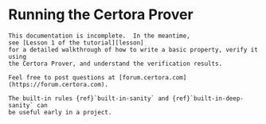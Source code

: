 Running the Certora Prover
==========================

```{todo}
This documentation is incomplete.  In the meantime,
see [Lesson 1 of the tutorial][lesson]
for a detailed walkthrough of how to write a basic property, verify it using
the Certora Prover, and understand the verification results.

Feel free to post questions at [forum.certora.com](https://forum.certora.com).
```

```{todo}
The built-in rules {ref}`built-in-sanity` and {ref}`built-in-deep-sanity` can
be useful early in a project.
```

[lesson]: https://github.com/Certora/Tutorials/tree/master/01.Lesson_GettingStarted
